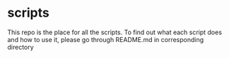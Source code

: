 # scripts
This repo is the place for all the scripts.
To find out what each script does and how to use it,
please go through README.md in corresponding directory
